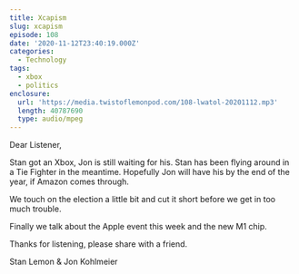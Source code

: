 ```yaml
---
title: Xcapism
slug: xcapism
episode: 108
date: '2020-11-12T23:40:19.000Z'
categories:
  - Technology
tags:
  - xbox
  - politics
enclosure:
  url: 'https://media.twistoflemonpod.com/108-lwatol-20201112.mp3'
  length: 40787690
  type: audio/mpeg
---
```


Dear Listener,

Stan got an Xbox, Jon is still waiting for his. Stan has been flying around in a Tie Fighter in the meantime. Hopefully Jon will have his by the end of the year, if Amazon comes through.

We touch on the election a little bit and cut it short before we get in too much trouble.

Finally we talk about the Apple event this week and the new M1 chip.

Thanks for listening, please share with a friend.

Stan Lemon & Jon Kohlmeier
